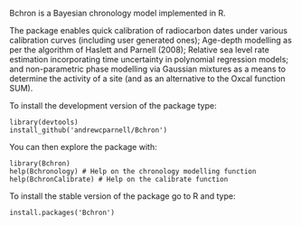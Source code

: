 
Bchron is a Bayesian chronology model implemented in R. 

The package enables quick calibration of radiocarbon dates under various calibration curves (including user generated ones); Age-depth modelling as per the algorithm of Haslett and Parnell (2008); Relative sea level rate estimation incorporating time uncertainty in polynomial regression models; and non-parametric phase modelling via Gaussian mixtures as a means to determine the activity of a site (and as an alternative to the Oxcal function SUM).

To install the development version of the package type:

```
library(devtools)
install_github('andrewcparnell/Bchron')
```

You can then explore the package with:

```
library(Bchron)
help(Bchronology) # Help on the chronology modelling function
help(BchronCalibrate) # Help on the calibrate function
```

To install the stable version of the package go to R and type:

```
install.packages('Bchron')
```
